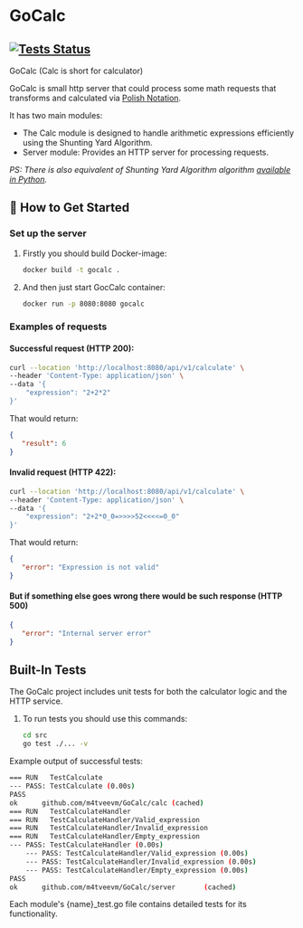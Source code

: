 # GoCalc

[![Tests Status](https://github.com/m4tveevm/GoCalc/actions/workflows/go.yml/badge.svg)](https://github.com/m4tveevm/GoCalc/actions)
---
GoCalc (Calc is short for calculator)

GoCalc is small http server that could process some math requests that transforms and calculated via [Polish Notation](https://en.wikipedia.org/wiki/Polish_notation).

It has two main modules:

- The Calc module is designed to handle arithmetic expressions efficiently
  using the Shunting Yard Algorithm.
- Server module: Provides an HTTP server for processing requests.

_PS: There is also equivalent of Shunting Yard Algorithm
algorithm [available in Python](https://github.com/m4tveevm/etu_algo_labs)._

## 🚀 How to Get Started

### Set up the server

1. Firstly you should build Docker-image:
   ```bash
   docker build -t gocalc .
   ```
2. And then just start GocCalc container:
   ```bash
   docker run -p 8080:8080 gocalc
   ```

### Examples of requests

#### Successful request (HTTP 200):

```bash
curl --location 'http://localhost:8080/api/v1/calculate' \
--header 'Content-Type: application/json' \
--data '{
    "expression": "2+2*2"
}'
```

That would return:

```json
{
   "result": 6
}
```

#### Invalid request (HTTP 422):

```bash
curl --location 'http://localhost:8080/api/v1/calculate' \
--header 'Content-Type: application/json' \
--data '{
    "expression": "2+2*0_0=>>>>52<<<<=0_0"
}'
```

That would return:

```json
{
   "error": "Expression is not valid"
}
```

#### But if something else goes wrong there would be such response (HTTP 500)

```json
{
   "error": "Internal server error"
}
```

## Built-In Tests

The GoCalc project includes unit tests for both the calculator logic and the
HTTP service.

1. To run tests you should use this commands:
   ```bash
   cd src
   go test ./... -v
   ```

Example output of successful tests:

```bash
=== RUN   TestCalculate
--- PASS: TestCalculate (0.00s)
PASS
ok      github.com/m4tveevm/GoCalc/calc (cached)
=== RUN   TestCalculateHandler
=== RUN   TestCalculateHandler/Valid_expression
=== RUN   TestCalculateHandler/Invalid_expression
=== RUN   TestCalculateHandler/Empty_expression
--- PASS: TestCalculateHandler (0.00s)
    --- PASS: TestCalculateHandler/Valid_expression (0.00s)
    --- PASS: TestCalculateHandler/Invalid_expression (0.00s)
    --- PASS: TestCalculateHandler/Empty_expression (0.00s)
PASS
ok      github.com/m4tveevm/GoCalc/server       (cached)
```

Each module's {name}_test.go file contains detailed tests for its
functionality.
